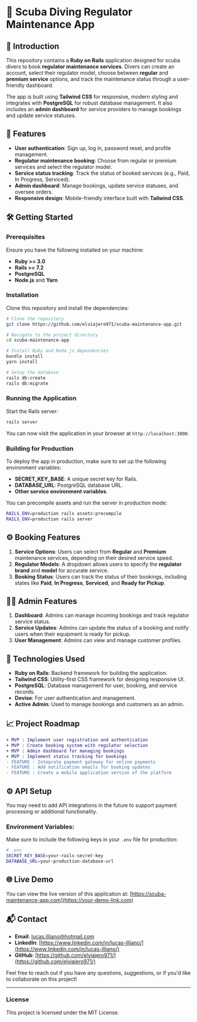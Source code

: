 
# 🦑 Scuba Diving Regulator Maintenance App

## 🚀 Introduction

This repository contains a **Ruby on Rails** application designed for scuba divers to book **regulator maintenance services**. Divers can create an account, select their regulator model, choose between **regular** and **premium service** options, and track the maintenance status through a user-friendly dashboard.

The app is built using **Tailwind CSS** for responsive, modern styling and integrates with **PostgreSQL** for robust database management. It also includes an **admin dashboard** for service providers to manage bookings and update service statuses.

## 🎯 Features

- **User authentication**: Sign up, log in, password reset, and profile management.
- **Regulator maintenance booking**: Choose from regular or premium services and select the regulator model.
- **Service status tracking**: Track the status of booked services (e.g., Paid, In Progress, Serviced).
- **Admin dashboard**: Manage bookings, update service statuses, and oversee orders.
- **Responsive design**: Mobile-friendly interface built with **Tailwind CSS**.

## 🛠️ Getting Started

### Prerequisites

Ensure you have the following installed on your machine:

- **Ruby >= 3.0**
- **Rails >= 7.2**
- **PostgreSQL**
- **Node.js** and **Yarn**

### Installation

Clone this repository and install the dependencies:

```bash
# Clone the repository
git clone https://github.com/elviajero971/scuba-maintenance-app.git

# Navigate to the project directory
cd scuba-maintenance-app

# Install Ruby and Node.js dependencies
bundle install
yarn install

# Setup the database
rails db:create
rails db:migrate
```

### Running the Application

Start the Rails server:

```bash
rails server
```

You can now visit the application in your browser at `http://localhost:3000`.

### Building for Production

To deploy the app in production, make sure to set up the following environment variables:

- **SECRET_KEY_BASE**: A unique secret key for Rails.
- **DATABASE_URL**: PostgreSQL database URL.
- **Other service environment variables**.

You can precompile assets and run the server in production mode:

```bash
RAILS_ENV=production rails assets:precompile
RAILS_ENV=production rails server
```

## ⚙️ Booking Features

1. **Service Options**: Users can select from **Regular** and **Premium** maintenance services, depending on their desired service speed.
2. **Regulator Models**: A dropdown allows users to specify the **regulator brand** and **model** for accurate service.
3. **Booking Status**: Users can track the status of their bookings, including states like **Paid**, **In Progress**, **Serviced**, and **Ready for Pickup**.

## 👩‍💻 Admin Features

1. **Dashboard**: Admins can manage incoming bookings and track regulator service status.
2. **Service Updates**: Admins can update the status of a booking and notify users when their equipment is ready for pickup.
3. **User Management**: Admins can view and manage customer profiles.

## 🧩 Technologies Used

- **Ruby on Rails**: Backend framework for building the application.
- **Tailwind CSS**: Utility-first CSS framework for designing responsive UI.
- **PostgreSQL**: Database management for user, booking, and service records.
- **Devise**: For user authentication and management.
- **Active Admin**: Used to manage bookings and customers as an admin.

## 📈 Project Roadmap

```diff
+ MVP : Implement user registration and authentication
+ MVP : Create booking system with regulator selection
+ MVP : Admin dashboard for managing bookings
+ MVP : Implement status tracking for bookings
- FEATURE : Integrate payment gateway for online payments
- FEATURE : Add notification emails for booking updates
- FEATURE : Create a mobile application version of the platform
```

## ⚙️ API Setup

You may need to add API integrations in the future to support payment processing or additional functionality.

### Environment Variables:

Make sure to include the following keys in your `.env` file for production:

```bash
# .env
SECRET_KEY_BASE=your-rails-secret-key
DATABASE_URL=your-production-database-url
```

## 🌐 Live Demo

You can view the live version of this application at: [https://scuba-maintenance-app.com](https://your-demo-link.com)

## 📬 Contact

- **Email**: [lucas.illiano@hotmail.com](mailto:lucas.illiano@hotmail.com)
- **LinkedIn**: [https://www.linkedin.com/in/lucas-illiano/](https://www.linkedin.com/in/lucas-illiano/)
- **GitHub**: [https://github.com/elviajero971/](https://github.com/elviajero971/)

Feel free to reach out if you have any questions, suggestions, or if you'd like to collaborate on this project!

---

### License

This project is licensed under the MIT License.
